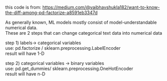 this code is from: https://medium.com/@vaibhavshukla182/want-to-know-the-diff-among-pd-factorize-a8591eb3347d

As generally known, ML models mostly consist of model-understandable numerical data.          
These are 2 steps that can change categorical text data into numerical data        
        
        
step 1) labels-> categorical variables         
use: pd.factorize / sklearn.preprocessing.LabelEncoder        
result will have 1-D        
        
step 2) categorical variables -> binary variables        
use: pd.get_dummies/ sklearn.preprocessing.OneHotEncoder        
result will have n-D        
